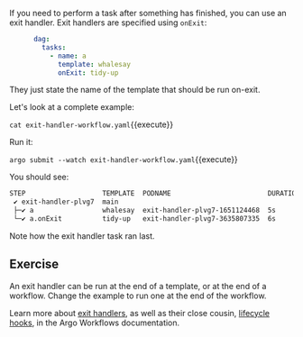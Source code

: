 If you need to perform a task after something has finished, you can use an exit handler. Exit handlers are specified
using `onExit`:

```yaml
      dag:
        tasks:
          - name: a
            template: whalesay
            onExit: tidy-up
```

They just state the name of the template that should be run on-exit.

Let's look at a complete example:

`cat exit-handler-workflow.yaml`{{execute}}

Run it:

`argo submit --watch exit-handler-workflow.yaml`{{execute}}

You should see:

```bash
STEP                   TEMPLATE  PODNAME                        DURATION  MESSAGE
 ✔ exit-handler-plvg7  main
 ├─✔ a                 whalesay  exit-handler-plvg7-1651124468  5s
 └─✔ a.onExit          tidy-up   exit-handler-plvg7-3635807335  6s
```

Note how the exit handler task ran last.

## Exercise

An exit handler can be run at the end of a template, or at the end of a workflow. Change the example to run one at the
end of the workflow.

Learn more about [exit handlers](https://argoproj.github.io/argo-workflows/walk-through/exit-handlers/), as well as their close cousin, [lifecycle hooks](https://argoproj.github.io/argo-workflows/lifecyclehook/), in the Argo Workflows documentation.
